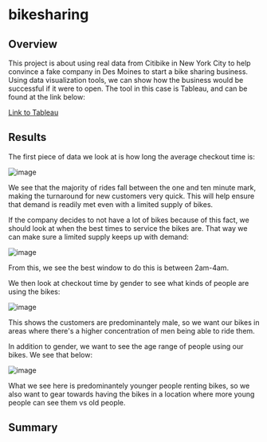 # bikesharing

## Overview

This project is about using real data from Citibike in New York City to help convince a fake company in Des Moines to start a bike sharing business. Using data visualization tools, we can show how the business would be successful if it were to open. The tool in this case is Tableau, and can be found at the link below:

[Link to Tableau](https://public.tableau.com/views/UCBModule14/ChallengeStory?:language=en-US&publish=yes&:display_count=n&:origin=viz_share_link)

## Results

The first piece of data we look at is how long the average checkout time is:

![image](https://user-images.githubusercontent.com/98666269/168509218-176ef476-52e7-4465-ac8d-4a197ba176f6.png)

We see that the majority of rides fall between the one and ten minute mark, making the turnaround for new customers very quick. This will help ensure that demand is readily met even with a limited supply of bikes.

If the company decides to not have a lot of bikes because of this fact, we should look at when the best times to service the bikes are. That way we can make sure a limited supply keeps up with demand:

![image](https://user-images.githubusercontent.com/98666269/168523187-825e1b82-c621-483f-882f-f7d7c0ee5b62.png)

From this, we see the best window to do this is between 2am-4am.

We then look at checkout time by gender to see what kinds of people are using the bikes:

![image](https://user-images.githubusercontent.com/98666269/168519123-e4203ffa-7c53-4ec2-9192-aeeb79d60ac2.png)

This shows the customers are predominantely male, so we want our bikes in areas where there's a higher concentration of men being able to ride them.

In addition to gender, we want to see the age range of people using our bikes. We see that below:

![image](https://user-images.githubusercontent.com/98666269/168524743-fbce5780-1e7e-47ca-a1d5-814e6d687b81.png)

What we see here is predominantely younger people renting bikes, so we also want to gear towards having the bikes in a location where more young people can see them vs old people.


## Summary


